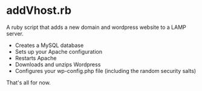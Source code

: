 addVhost.rb
===========

A ruby script that adds a new domain and wordpress website to a LAMP server.

* Creates a MySQL database
* Sets up your Apache configuration
* Restarts Apache
* Downloads and unzips Wordpress
* Configures your wp-config.php file (including the random security salts)

That's all for now.
